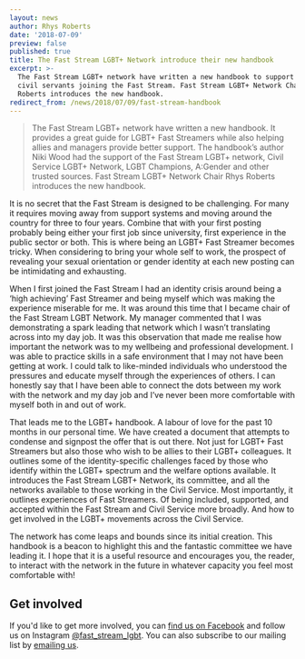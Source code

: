 ```yaml
---
layout: news
author: Rhys Roberts
date: '2018-07-09'
preview: false
published: true
title: The Fast Stream LGBT+ Network introduce their new handbook
excerpt: >-
  The Fast Stream LGBT+ network have written a new handbook to support LGBT+
  civil servants joining the Fast Stream. Fast Stream LGBT+ Network Chair Rhys
  Roberts introduces the new handbook.
redirect_from: /news/2018/07/09/fast-stream-handbook
---
```

> The Fast Stream LGBT+ network have written a new handbook.  It provides a great guide for LGBT+ Fast Streamers while also helping allies and managers provide better support. The handbook’s author Niki Wood had the support of the Fast Stream LGBT+ network, Civil Service LGBT+ Network, LGBT Champions, A:Gender and other trusted sources. Fast Stream LGBT+ Network Chair Rhys Roberts introduces the new handbook.

It is no secret that the Fast Stream is designed to be challenging. For many it requires moving away from support systems and moving around the country for three to four years. Combine that with your first posting probably being either your first job since university, first experience in the public sector or both. This is where being an LGBT+ Fast Streamer becomes tricky. When considering to bring your whole self to work, the prospect of revealing your sexual orientation or gender identity at each new posting can be intimidating and exhausting.

When I first joined the Fast Stream I had an identity crisis around being a ‘high achieving’ Fast Streamer and being myself which was making the experience miserable for me. It was around this time that I became chair of the Fast Stream LGBT Network. My manager commented that I was demonstrating a spark leading that network which I wasn’t translating across into my day job. It was this observation that made me realise how important the network was to my wellbeing and professional development. I was able to practice skills in a safe environment that I may not have been getting at work. I could talk to like-minded individuals who understood the pressures and educate myself through the experiences of others. I can honestly say that I have been able to connect the dots between my work with the network and my day job and I’ve never been more comfortable with myself both in and out of work.

That leads me to the LGBT+ handbook. A labour of love for the past 10 months in our personal time. We have created a document that attempts to condense and signpost the offer that is out there. Not just for LGBT+ Fast Streamers but also those who wish to be allies to their LGBT+ colleagues. It outlines some of the identity-specific challenges faced by those who identify within the LGBT+ spectrum and the welfare options available. It introduces the Fast Stream LGBT+ Network, its committee, and all the networks available to those working in the Civil Service. Most importantly, it outlines experiences of Fast Streamers. Of being included, supported, and accepted within the Fast Stream and Civil Service more broadly. And how to get involved in the LGBT+ movements across the Civil Service.

The network has come leaps and bounds since its initial creation. This handbook is a beacon to highlight this and the fantastic committee we have leading it. I hope that it is a useful resource and encourages you, the reader, to interact with the network in the future in whatever capacity you feel most comfortable with!

## Get involved

If you'd like to get more involved, you can [find us on Facebook](https://facebook.com/groups/FastStreamLGBT) and follow us on Instagram [@fast_stream_lgbt](https://instagram.com/fast_stream_lgbt). You can also subscribe to our mailing list by [emailing us](lgbt.fast.stream@gmail.com).

